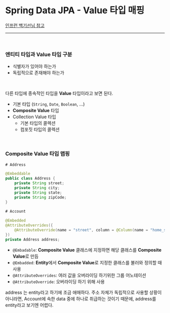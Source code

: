 # Spring Data JPA - Value 타입 매핑

[인프런 백기선님 참고](https://www.inflearn.com/course/%EC%8A%A4%ED%94%84%EB%A7%81-%EB%8D%B0%EC%9D%B4%ED%84%B0-jpa/dashboard)

<hr>

<br>

### 엔티티 타입과 Value 타입 구분

- 식별자가 있어야 하는가
- 독립적으로 존재해야 하는가

<br>

다른 타입에 종속적인 타입을 **Value** 타입이라고 보면 된다.

- 기본 타입 (`String`, `Date`, `Boolean`, ...)
- **Composite Value** 타입
- Collection Value 타입
  - 기본 타입의 콜렉션
  - 컴포짓 타입의 콜렉션

<br>

### Composite Value 타입 맵핑

```java
# Address

@Embeddable
public class Address {
    private String street;
    private String city;
    private String state;
    private String zipCode;
}
```

```java
# Account
    
@Embedded
@AttributeOverrides({
    @AttributeOverride(name = "street", column = @Column(name = "home_street"))
})
private Address address;
```

- `@Embadable`: **Composite Value** 클래스에 지정하면 해당 클래스를 **Composite Value**로 만듬
- `@Embadded`: **Entity**에서 **Composite Value**로 지정한 클래스를 불러와 정의할 때 사용
- `@AttributeOverrides`: 여러 값을 오버라이딩 하기위한 그룹 어노테이션
- `@AttributeOverride`: 오버라이딩 하기 위해 사용

address 는 entity라고 하기에 조금 애매하다. 주소 자체가 독립적으로 사용할 상황이 아니라면, Account에 속한 data 중에 하나로 취급하는 것이기 때문에, address를 entity라고 보기엔 어렵다.